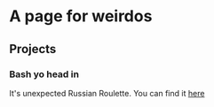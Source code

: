 # A page for weirdos
## Projects
### Bash yo head in
It's unexpected Russian Roulette. You can find it [here](https://thycowlord.github.io/roulette)
